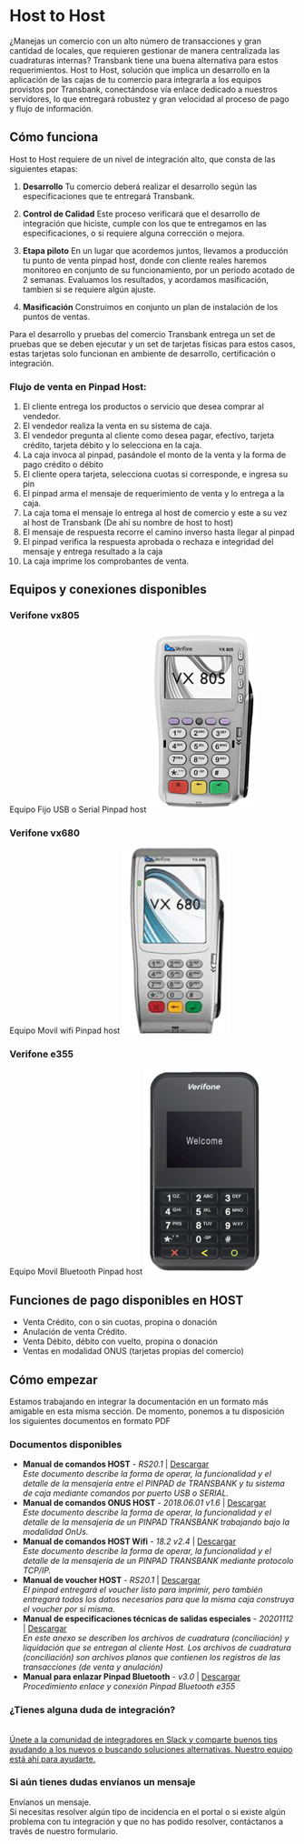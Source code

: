 # Host to Host

¿Manejas un comercio con un alto número de transacciones y gran cantidad de locales, que requieren gestionar de manera
centralizada las cuadraturas internas? Transbank tiene una buena alternativa para estos requerimientos.
Host to Host, solución que implica un desarrollo en la aplicación de las cajas de tu comercio para integrarla a los
equipos provistos por Transbank, conectándose vía enlace dedicado a nuestros servidores, lo que entregará robustez y
gran velocidad al proceso de pago y flujo de información.

## Cómo funciona

Host to Host requiere de un nivel de integración alto, que consta de las siguientes etapas:

1. **Desarrollo**
Tu comercio deberá realizar el desarrollo según las especificaciones que te entregará Transbank.

2. **Control de Calidad**
Este proceso verificará que el desarrollo de integración que hiciste,
cumple con los que te entregamos en las especificaciones, o si requiere alguna corrección o mejora.

3. **Etapa piloto**
En un lugar que acordemos juntos, llevamos a producción tu punto de venta pinpad host, donde con cliente reales haremos monitoreo en conjunto de su funcionamiento, por un periodo acotado de 2 semanas. Evaluamos los resultados, y acordamos masificación, tambien si se requiere algún ajuste.

4. **Masificación**
Construimos en conjunto un plan de instalación de los puntos de ventas.

<aside class="notice">
Para el desarrollo y pruebas del comercio Transbank entrega un set de pruebas que se deben ejecutar y un set de tarjetas físicas para estos casos, estas tarjetas solo funcionan en ambiente de desarrollo, certificación o integración.
</aside>

### **Flujo de venta en Pinpad Host:**

1. El cliente entrega los productos o servicio que desea comprar al vendedor.
2. El vendedor realiza la venta en su sistema de caja.
3. El vendedor pregunta al cliente como desea pagar, efectivo, tarjeta crédito, tarjeta débito y lo selecciona en la caja.
4. La caja invoca al pinpad, pasándole el monto de la venta y la forma de pago crédito o débito
5. El cliente opera tarjeta, selecciona cuotas si corresponde, e ingresa su pin
6. El pinpad arma el mensaje de requerimiento de venta y lo entrega a la caja.
7. La caja toma el mensaje lo entrega al host de comercio y este a su vez al host de Transbank (De ahí su nombre de host to host)
8. El mensaje de respuesta recorre el camino inverso hasta llegar al pinpad
9. El pinpad verifica la respuesta aprobada o rechaza e integridad del mensaje y entrega resultado a la caja
10. La caja imprime los comprobantes de venta.

## Equipos y conexiones disponibles

### Verifone vx805

Equipo Fijo USB o Serial Pinpad host
<img src="/images/documentacion/host2host/vx805.png" alt="Verifone vx805">

### Verifone vx680

Equipo Movil wifi Pinpad host
<img src="/images/documentacion/host2host/vx680.png" alt="Verifone vx680">

### Verifone e355

Equipo Movil Bluetooth Pinpad host
<img src="/images/documentacion/host2host/e355.png" alt="Verifone e355">

## Funciones de pago disponibles en HOST

* Venta Crédito, con o sin cuotas, propina o donación
* Anulación de venta Crédito.
* Venta Débito, débito con vuelto, propina o donación
* Ventas en modalidad ONUS (tarjetas propias del comercio)

## Cómo empezar

Estamos trabajando en integrar la documentación en un formato más amigable en esta misma sección.
De momento, ponemos a tu disposición los siguientes documentos en formato PDF

### Documentos disponibles

* **Manual de comandos HOST** - _RS20.1_ | [Descargar](/files/manual-comandos-2-9.pdf) <br />
_Este documento describe la forma de operar, la funcionalidad y el detalle de la mensajería entre el PINPAD de TRANSBANK y tu sistema de caja mediante comandos por puerto USB o SERIAL._
* **Manual de comandos ONUS HOST** - _2018.06.01 v1.6_ | [Descargar](/files/manual-comandos-pinpad-anexo-onus-1-6.pdf) <br />
_Este documento describe la forma de operar, la funcionalidad y el detalle de la mensajería de un PINPAD TRANSBANK trabajando bajo la modalidad OnUs._
* **Manual de comandos HOST Wifi** - _18.2 v2.4_ | [Descargar](/files/manual-comandos-pinpad-host-wifi.pdf) <br />
_Este documento describe la forma de operar, la funcionalidad y el detalle de la mensajería de un PINPAD TRANSBANK mediante protocolo TCP/IP._
* **Manual de voucher HOST** - _RS20.1_ | [Descargar](/files/manual-voucher-con-surcharge.pdf) <br />
_El pinpad entregará el voucher listo para imprimir, pero también entregará todos los datos necesarios para que la misma caja construya el voucher por sí misma._
* **Manual de especificaciones técnicas de salidas especiales** - _20201112_ | [Descargar](/files/manual-especificaciones-tecnicas-de-salidas-especiales-20201112.pdf) <br />
_En este anexo se describen los archivos de cuadratura (conciliación) y liquidación que se entregan al cliente Host.
Los archivos de cuadratura (conciliación) son archivos planos que contienen los registros de las transacciones
(de venta y anulación)_
* **Manual para enlazar Pinpad Bluetooth** - _v3.0_ | [Descargar](/files/manual-enlazar-pinpad-bluetooth-3-0.pdf) <br />
_Procedimiento enlace y conexión Pinpad Bluetooth e355_

<div class="container slate">
  <div class='slate-after-footer'>
    <div class='row d-flex align-items-stretch'>
      <div class='col-12 col-lg-6'>
        <h3 class='toc-ignore fo-size-22 text-center'>¿Tienes alguna duda de integración?</h3>
        <a href='https://join-transbankdevelopers-slack.herokuapp.com/' target='_blank'>
          <div class='td_block_gray'>
            <img src="https://p9.zdassets.com/hc/theme_assets/138842/200037786/logo.png" alt="" >
            <div class='td_pa-txt'>
              Únete a la comunidad de integradores en Slack y comparte buenos tips ayudando a los nuevos o buscando soluciones alternativas. Nuestro equipo está ahí para ayudarte.
            </div>
          </div>
        </a>
      </div>
      <div class='mt-3 mt-lg-0 col-12 col-lg-6'>
        <h3 class='toc-ignore fo-size-22 text-center'>Si aún tienes dudas envíanos un mensaje</h3>
        <a class="pointer magenta" data-toggle='modal' data-target='#modalContactForm'>
          <div class='td_block_gray'>
            <div class="fo-size-20 text-center sub-title_bloq"><i class="fas fa-envelope"></i> Envíanos un mensaje.</div>
            <div class='td_pa-txt'>
              Si necesitas resolver algún tipo de incidencia en el portal o si existe algún problema con tu integración y  que no has podido resolver, contáctanos a través de nuestro formulario.
            </div>
          </div>
        </a>
      </div>
    </div>
  </div>
</div>

